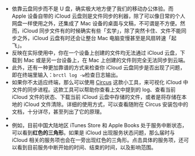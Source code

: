 - 依靠云盘同步而不是 U 盘，确实极大地方便了我们的移动办公体验。而 Apple 设备自带的 iCloud 云盘则是文件同步的利器，除了可以像日常的个人网盘一样使用之外，还集成了 Mac 设备的桌面与文稿，不可谓是不方便。然而，iCloud 同步文件有的时候确实有些「玄学」，除了突然卡住、文件不能同步之外，iCloud 云盘有时还会让整台 Mac 电脑变慢甚至是风扇转速「起飞」。
- 反映在实际使用中，你在一个设备上创建的文件均无法通过 iCloud 云盘，下载到 Mac 或是另一台设备上，在 Mac 上创建的文件则完全无法同步到云端。
- 此外，还有一种更加靠谱的方式来检查你 iCloud 云盘同步是否出现了问题，即在终端里输入：`brctl log -w`检查日志输出。
- 如果你不太适应终端，那么可以使用 [Circus](https://eclecticlightdotcom.files.wordpress.com/2021/04/cirrus112.zip) 这款小工具，来可视化 iCloud 中文件的同步进程。这款工具可以帮助你查看上文中提到的 log、查看当前 iCloud 文件的状态、下载当前 iCloud 云盘中存储的文件，或者是将存储在本地的 iCloud 文件清除。详细的使用方式，可以查看随附在 Circus 安装包中的文档，十分详尽，甚至列出了它的原理。
- 
- 例如，目前中国大陆地区 iTunes Store 和 Apple Books 处于服务中断状态，可以看到**红色的三角形**。如果是 iCloud 出现服务状态问题，那么届时与 iCloud 相关的服务项也会在一旁出现红色的三角形。点击具体的服务项，还可以看到目前服务中断开始的时间、结束的时间，以及影响范围。
